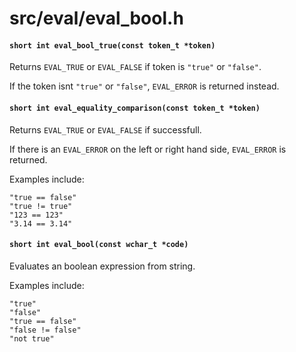 # src/eval/eval_bool.h

#### `short int eval_bool_true(const token_t *token)`
Returns `EVAL_TRUE` or `EVAL_FALSE` if token is `"true"` or `"false"`.

If the token isnt `"true"` or `"false"`, `EVAL_ERROR` is returned instead.

#### `short int eval_equality_comparison(const token_t *token)`
Returns `EVAL_TRUE` or `EVAL_FALSE` if successfull.

If there is an `EVAL_ERROR` on the left or right hand side, `EVAL_ERROR` is returned.

Examples include:

```
"true == false"
"true != true"
"123 == 123"
"3.14 == 3.14"
```

#### `short int eval_bool(const wchar_t *code)`
Evaluates an boolean expression from string.

Examples include:

```
"true"
"false"
"true == false"
"false != false"
"not true"
```

